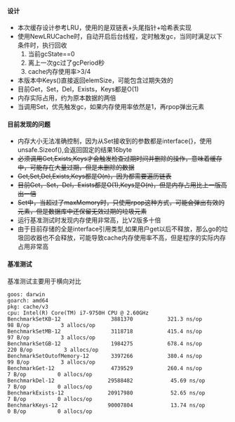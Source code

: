 #### 设计
- 本次缓存设计参考LRU，使用的是双链表+头尾指针+哈希表实现
- 使用NewLRUCache时，自动开启后台线程，定时触发gc，当同时满足以下条件时，执行回收
	1. 当前gcState==0
	2. 离上一次gc过了gcPeriod秒
	3. cache内存使用率>3/4
- 本版本中Keys()直接返回elemSize，可能包含过期失效的
- 目前Get，Set，Del，Exists，Keys都是O(1)
- 内存实际占用，约为原本数据的两倍
- 当调用Set，优先触发gc，如果内存使用率依然是1，再rpop弹出元素


#### 目前发现的问题
- 内存大小无法准确控制，因为从Set接收到的参数都是interface{}，使用unsafe.Sizeof(),会返回固定的结果16byte
- ~~必须调用Get,Exists,Keys才会触发检查过期时间并删除的操作，意味着缓存中，可能存在大量过期，但是未删除的数据~~
- ~~Get,Set,Del,Exists,Keys都是O(n)，因为都需要遍历链表~~
- ~~目前Get，Set，Del，Exists都是O(1),Keys是O(n)，但是内存占用比上一版高出一倍~~
- ~~Set中，当超过了maxMemory时，只使用rpop这种方式，可能会弹出有效的元素，但是数据库中还保留无效过期的垃圾元素~~
- 运行基准测试时发现内存使用非常高，比V2版多十倍
- 由于目前存储的全是interface引用类型,如果用户get以后不释放，那么go的垃圾回收器也不会释放，可能导致cache内存使用率不高，但是程序的实际内存占用非常高

#### 基准测试
基准测试主要用于横向对比
```
goos: darwin
goarch: amd64
pkg: cache/v3
cpu: Intel(R) Core(TM) i7-9750H CPU @ 2.60GHz
BenchmarkSetKB-12             	 3881370	       321.3 ns/op	      98 B/op	       3 allocs/op
BenchmarkSetMB-12             	 3118718	       415.4 ns/op	      97 B/op	       3 allocs/op
BenchmarkSetGB-12             	 1984275	       678.4 ns/op	     220 B/op	       3 allocs/op
BenchmarkSetOutofMemory-12    	 3397266	       380.4 ns/op	      99 B/op	       3 allocs/op
BenchmarkGet-12               	 4739529	       260.4 ns/op	       7 B/op	       0 allocs/op
BenchmarkDel-12               	29588482	        45.69 ns/op	       7 B/op	       0 allocs/op
BenchmarkExists-12            	20917980	        52.65 ns/op	       7 B/op	       0 allocs/op
BenchmarkKeys-12              	90007804	        13.74 ns/op	       0 B/op	       0 allocs/op
```
